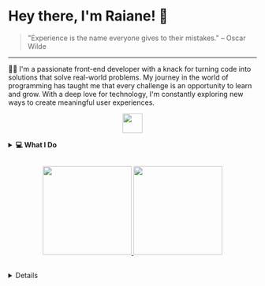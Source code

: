 # Hey there, I'm Raiane! 👋

> "Experience is the name everyone gives to their mistakes." – Oscar Wilde
<hr />

👩‍💻 I'm a passionate front-end developer with a knack for turning code into solutions that solve real-world problems. My journey in the world of programming has taught me that every challenge is an opportunity to learn and grow. With a deep love for technology, I'm constantly exploring new ways to create meaningful user experiences.

<p align="center">
  <a href="https://skillicons.dev">
    <img height="40" src="https://skillicons.dev/icons?i=ts,react,nextjs,tailwind,styledcomponents" />
  </a>
</p>

<details>
  <summary>
    <strong>💻 What I Do</strong>
  </summary>
  <br />
  
  - 🚀 Transforming ideas into interactive and responsive web applications.
  - 🧠 Solving problems with elegant, efficient, and maintainable code.
  - 🎨 Crafting visually appealing user interfaces that focus on usability.
</details>

##

  <div align="center">
  <a target="_blank" href="https://github.com/raiane-oliveira">
  <img height="180em" src="https://github-personal-readme-stats.vercel.app/api?username=raiane-oliveira&show_icons=true&theme=radical&include_all_commits=true&count_private=true&border_radius=10"/>
  <img height="180em" src="https://github-personal-readme-stats.vercel.app/api/top-langs/?username=raiane-oliveira&layout=compact&langs_count=16&theme=radical&border_radius=10"/>
</div>

##

<details>
  <summary>
    <h2>
      <strong>🌐 Let's Connect!</strong>
    </h2>
  </summary>

  I'm always excited to connect with fellow developers, tech enthusiasts, and anyone interested in the wonderful world of front-end development. If you'd like to chat, share ideas, or collaborate on projects, feel free to reach out:
  
  - 📧 Email: [raiane.oliveira404@gmail.com](mailto:raiane.oliveira404@gmail.com)
  - 💼 LinkedIn: [linkedin.com/in/raiane-oliveira-dev](https://www.linkedin.com/in/raiane-oliveira-dev)
</details>
